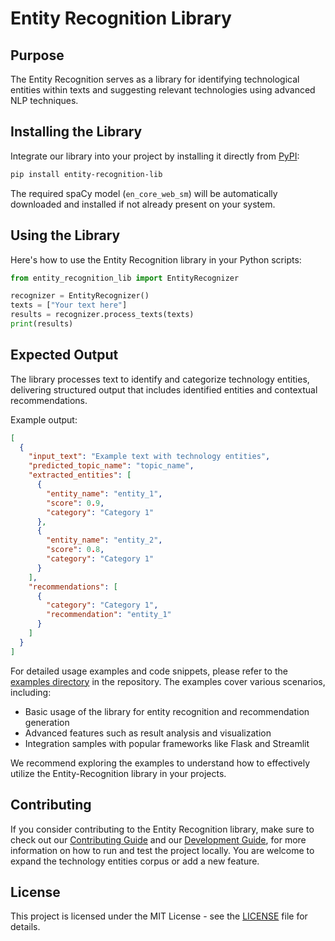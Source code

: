 # Entity Recognition Library

## Purpose

The Entity Recognition serves as a library for identifying technological entities within texts and suggesting relevant
 technologies using advanced NLP techniques.

## Installing the Library

Integrate our library into your project by installing it directly from [PyPI](https://pypi.org/project/entity-recognition-lib/#description):

```bash
pip install entity-recognition-lib
```

The required spaCy model (`en_core_web_sm`) will be automatically downloaded and installed if not already present on
 your system.

## Using the Library

Here's how to use the Entity Recognition library in your Python scripts:

```python
from entity_recognition_lib import EntityRecognizer

recognizer = EntityRecognizer()
texts = ["Your text here"]
results = recognizer.process_texts(texts)
print(results)
```

## Expected Output

The library processes text to identify and categorize technology entities, delivering structured output that includes
 identified entities and contextual recommendations.

Example output:

```json
[
  {
    "input_text": "Example text with technology entities",
    "predicted_topic_name": "topic_name",
    "extracted_entities": [
      {
        "entity_name": "entity_1",
        "score": 0.9,
        "category": "Category 1"
      },
      {
        "entity_name": "entity_2",
        "score": 0.8,
        "category": "Category 1"
      }
    ],
    "recommendations": [
      {
        "category": "Category 1",
        "recommendation": "entity_1"
      }
    ]
  }
]
```

For detailed usage examples and code snippets, please refer to the
 [examples directory](https://github.com/warestack/entity-recognition/blob/main/examples/EXAMPLES.md) in the repository.
The examples cover various scenarios, including:

- Basic usage of the library for entity recognition and recommendation generation
- Advanced features such as result analysis and visualization
- Integration samples with popular frameworks like Flask and Streamlit

We recommend exploring the examples to understand how to effectively utilize the Entity-Recognition library in your projects.

## Contributing

If you consider contributing to the Entity Recognition library, make sure to check out our
 [Contributing Guide](https://github.com/warestack/entity-recognition/blob/main/CONTRIBUTING.md) and our
  [Development Guide](https://github.com/warestack/entity-recognition/blob/main/DEVELOPMENT.md), for more information
   on how to run and test the project locally.
You are welcome to expand the technology entities corpus or add a new feature.

## License

This project is licensed under the MIT License - see the
 [LICENSE](https://github.com/warestack/entity-recognition/blob/main/LICENSE) file for details.
